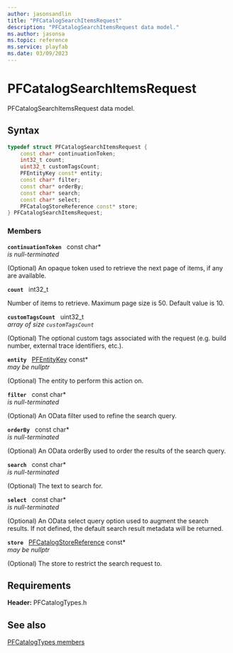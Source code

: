 ```yaml
---
author: jasonsandlin
title: "PFCatalogSearchItemsRequest"
description: "PFCatalogSearchItemsRequest data model."
ms.author: jasonsa
ms.topic: reference
ms.service: playfab
ms.date: 03/09/2023
---
```


# PFCatalogSearchItemsRequest  

PFCatalogSearchItemsRequest data model.  

## Syntax  
  
```cpp
typedef struct PFCatalogSearchItemsRequest {  
    const char* continuationToken;  
    int32_t count;  
    uint32_t customTagsCount;  
    PFEntityKey const* entity;  
    const char* filter;  
    const char* orderBy;  
    const char* search;  
    const char* select;  
    PFCatalogStoreReference const* store;  
} PFCatalogSearchItemsRequest;  
```
  
### Members  
  
**`continuationToken`** &nbsp; const char*  
*is null-terminated*  
  
(Optional) An opaque token used to retrieve the next page of items, if any are available.
  
**`count`** &nbsp; int32_t  
  
Number of items to retrieve. Maximum page size is 50. Default value is 10.
  
**`customTagsCount`** &nbsp; uint32_t  
*array of size `customTagsCount`*  
  
(Optional) The optional custom tags associated with the request (e.g. build number, external trace identifiers, etc.).
  
**`entity`** &nbsp; [PFEntityKey](../../pftypes/structs/pfentitykey-c.md) const*  
*may be nullptr*  
  
(Optional) The entity to perform this action on.
  
**`filter`** &nbsp; const char*  
*is null-terminated*  
  
(Optional) An OData filter used to refine the search query.
  
**`orderBy`** &nbsp; const char*  
*is null-terminated*  
  
(Optional) An OData orderBy used to order the results of the search query.
  
**`search`** &nbsp; const char*  
*is null-terminated*  
  
(Optional) The text to search for.
  
**`select`** &nbsp; const char*  
*is null-terminated*  
  
(Optional) An OData select query option used to augment the search results. If not defined, the default search result metadata will be returned.
  
**`store`** &nbsp; [PFCatalogStoreReference](pfcatalogstorereference.md) const*  
*may be nullptr*  
  
(Optional) The store to restrict the search request to.
  
  
## Requirements  
  
**Header:** PFCatalogTypes.h
  
## See also  
[PFCatalogTypes members](../pfcatalogtypes_members.md)  

  
  
